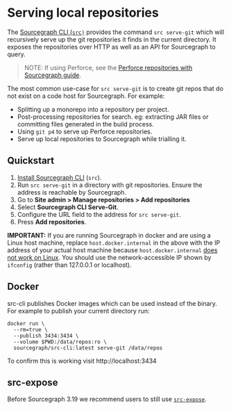 # Serving local repositories

The [Sourcegraph CLI (`src)`](https://github.com/sourcegraph/src-cli) provides the command `src serve-git` which will recursively serve up the git repositories it finds in the current directory. It exposes the repositories over HTTP as well as an API for Sourcegraph to query.

>NOTE: If using Perforce, see the [Perforce repositories with Sourcegraph guide](../repo/perforce.md).

The most common use-case for `src serve-git` is to create git repos that do not exist on a code host for Sourcegraph. For example:

- Splitting up a monorepo into a repository per project.
- Post-processing repositories for search. eg: extracting JAR files or committing files generated in the build process.
- Using `git p4` to serve up Perforce repositories.
- Serve up local repositories to Sourcegraph while trialling it.

## Quickstart

1. [Install Sourcegraph CLI](https://github.com/sourcegraph/src-cli#installation) (`src`).
1. Run `src serve-git` in a directory with git repositories. Ensure the address is reachable by Sourcegraph.
1. Go to **Site admin > Manage repositories > Add repositories**
1. Select **Sourcegraph CLI Serve-Git**.
1. Configure the URL field to the address for `src serve-git`.
1. Press **Add repositories**.

**IMPORTANT:** If you are running Sourcegraph in docker and are using a Linux host machine, replace `host.docker.internal` in the above with the IP address of your actual host machine because `host.docker.internal` [does not work on Linux](https://github.com/docker/for-linux/issues/264). You should use the network-accessible IP shown by `ifconfig` (rather than 127.0.0.1 or localhost).

## Docker

src-cli publishes Docker images which can be used instead of the binary. For example to publish your current directory run:

```
docker run \
  --rm=true \
  --publish 3434:3434 \
  --volume $PWD:/data/repos:ro \
  sourcegraph/src-cli:latest serve-git /data/repos
```

To confirm this is working visit http://localhost:3434

## src-expose

Before Sourcegraph 3.19 we recommend users to still use [`src-expose`](non-git.md).
